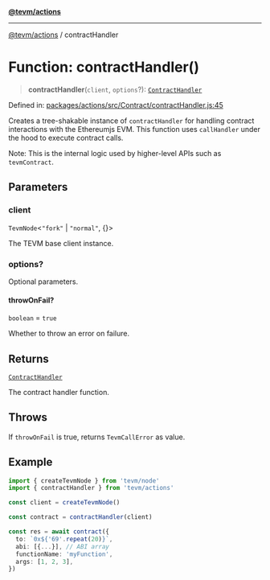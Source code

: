 [**@tevm/actions**](../README.md)

***

[@tevm/actions](../globals.md) / contractHandler

# Function: contractHandler()

> **contractHandler**(`client`, `options`?): [`ContractHandler`](../type-aliases/ContractHandler.md)

Defined in: [packages/actions/src/Contract/contractHandler.js:45](https://github.com/evmts/tevm-monorepo/blob/main/packages/actions/src/Contract/contractHandler.js#L45)

Creates a tree-shakable instance of `contractHandler` for handling contract interactions with the Ethereumjs EVM.
This function uses `callHandler` under the hood to execute contract calls.

Note: This is the internal logic used by higher-level APIs such as `tevmContract`.

## Parameters

### client

`TevmNode`\<`"fork"` \| `"normal"`, \{\}\>

The TEVM base client instance.

### options?

Optional parameters.

#### throwOnFail?

`boolean` = `true`

Whether to throw an error on failure.

## Returns

[`ContractHandler`](../type-aliases/ContractHandler.md)

The contract handler function.

## Throws

If `throwOnFail` is true, returns `TevmCallError` as value.

## Example

```typescript
import { createTevmNode } from 'tevm/node'
import { contractHandler } from 'tevm/actions'

const client = createTevmNode()

const contract = contractHandler(client)

const res = await contract({
  to: `0x${'69'.repeat(20)}`,
  abi: [{...}], // ABI array
  functionName: 'myFunction',
  args: [1, 2, 3],
})
```
